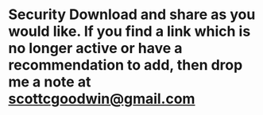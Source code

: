 # Security Download and share as you would like. If you find a link which is no longer active or have a recommendation to add, then drop me a note at scottcgoodwin@gmail.com
